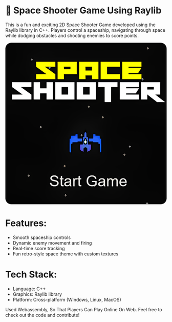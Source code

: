 # 🚀 Space Shooter Game Using Raylib
This is a fun and exciting 2D Space Shooter Game developed using the Raylib library in C++. Players control a spaceship, navigating through space while dodging obstacles and shooting enemies to score points.


![imgC](assests/image.png)


# Features:
- Smooth spaceship controls
- Dynamic enemy movement and firing
- Real-time score tracking
- Fun retro-style space theme with custom textures

# Tech Stack:
- Language: C++
- Graphics: Raylib library
- Platform: Cross-platform (Windows, Linux, MacOS)

Used Webassembly, So That Players Can Play Online On Web.
Feel free to check out the code and contribute!

